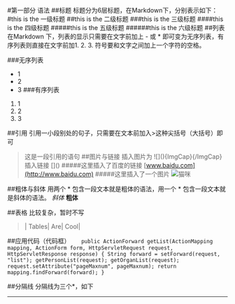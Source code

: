 #第一部分 语法
##标题
标题分为6层标题，在Markdown下，分别表示如下：
#this is the 一级标题
##this is the 二级标题
###this is the 三级标题
####this is the 四级标题
#####this is the 五级标题
######this is the 六级标题
##列表
在Markdown 下，列表的显示只需要在文字前加上 - 或 * 即可变为无序列表，有序列表则直接在文字前加1. 2. 3. 符号要和文字之间加上一个字符的空格。

###无序列表
* 1
* 2
* 3
###有序列表
1. 1
2. 2
3. 3

##引用
引用一小段别处的句子，只需要在文本前加入>这种尖括号（大括号）即可
>这是一段引用的语句
##图片与链接
插入图片为
!\[](){ImgCap}{/ImgCap}
插入链接
\[]()
#####这里插入了百度的链接
[www.baidu.com](http://www.baidu.com)
#####这里插入了一个图片
![猫咪](http://image.baidu.com/search/down?tn=download&word=download&ie=utf8&fr=detail&url=http%3A%2F%2Fimg4q.duitang.com%2Fuploads%2Fitem%2F201108%2F24%2F20110824143814_4zFQh.jpg&thumburl=http%3A%2F%2Fimg1.imgtn.bdimg.com%2Fit%2Fu%3D933124850%2C3168176999%26fm%3D23%26gp%3D0.jpg)


##粗体与斜体
用两个 * 包含一段文本就是粗体的语法，用一个 * 包含一段文本就是斜体的语法。
*斜体*  **粗体**

##表格
比较复杂，暂时不写
>| Tables| Are| Cool|

##应用代码（代码框）
`	public ActionForward getList(ActionMapping mapping, ActionForm form,
			HttpServletRequest request, HttpServletResponse response) {
		String forward = setForward(request, "list");
		getPersonList(request);
		getOrganList(request);
		request.setAttribute("pageMaxnum", pageMaxnum);
		return mapping.findForward(forward);
	}`

##分隔线
分隔线为三个*，如下
***